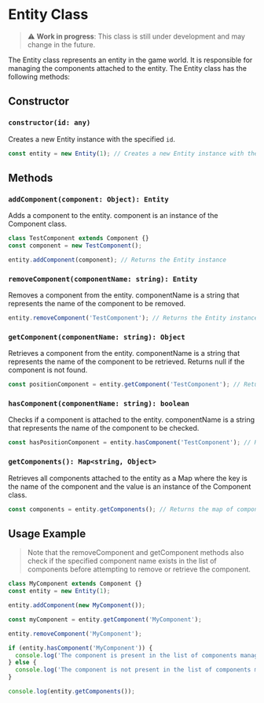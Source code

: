 # Entity Class

> :warning: **Work in progress**: This class is still under development and may change in the future.

The Entity class represents an entity in the game world. It is responsible for managing the components attached to the entity. The Entity class has the following methods:

## Constructor

### `constructor(id: any)`

Creates a new Entity instance with the specified `id`.

```js
const entity = new Entity(1); // Creates a new Entity instance with the id 1
```

## Methods

### `addComponent(component: Object): Entity`

Adds a component to the entity. component is an instance of the Component class.

```js
class TestComponent extends Component {}
const component = new TestComponent();

entity.addComponent(component); // Returns the Entity instance
```

### `removeComponent(componentName: string): Entity`

Removes a component from the entity. componentName is a string that represents the name of the component to be removed.

```js
entity.removeComponent('TestComponent'); // Returns the Entity instance
```

### `getComponent(componentName: string): Object`

Retrieves a component from the entity. componentName is a string that represents the name of the component to be retrieved. Returns null if the component is not found.

```js
const positionComponent = entity.getComponent('TestComponent'); // Returns the component
```

### `hasComponent(componentName: string): boolean`

Checks if a component is attached to the entity. componentName is a string that represents the name of the component to be checked.

```js
const hasPositionComponent = entity.hasComponent('TestComponent'); // Returns true
```

### `getComponents(): Map<string, Object>`

Retrieves all components attached to the entity as a Map where the key is the name of the component and the value is an instance of the Component class.

```js
const components = entity.getComponents(); // Returns the map of components
```

## Usage Example

>Note that the removeComponent and getComponent methods also check if the specified component name exists in the list of components before attempting to remove or retrieve the component.

```js
class MyComponent extends Component {}
const entity = new Entity(1);

entity.addComponent(new MyComponent());

const myComponent = entity.getComponent('MyComponent');

entity.removeComponent('MyComponent');

if (entity.hasComponent('MyComponent')) {
  console.log('The component is present in the list of components managed by the class');
} else {
  console.log('The component is not present in the list of components managed by the class');
}

console.log(entity.getComponents());
```
